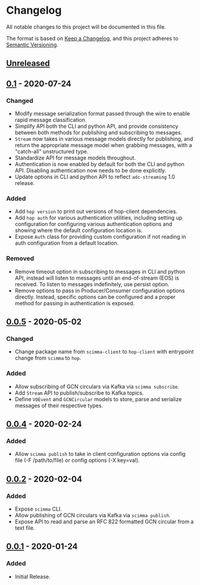 # Changelog
All notable changes to this project will be documented in this file.

The format is based on [Keep a Changelog](https://keepachangelog.com/en/1.0.0/),
and this project adheres to [Semantic Versioning](https://semver.org/spec/v2.0.0.html).

## [Unreleased]

## [0.1] - 2020-07-24
### Changed
- Modify message serialization format passed through the wire to enable
  rapid message classification.
- Simplify API both the CLI and python API, and provide consistency
  between both methods for publishing and subscribing to messages.
- `Stream` now takes in various message models directly for publishing,
   and return the appropriate message model when grabbing messages,
   with a "catch-all" unstructured type.
- Standardize API for message models throughout.
- Authentication is now enabled by default for both the CLI and python
  API. Disabling authentication now needs to be done explicitly.
- Update options in CLI and python API to reflect `adc-streaming` 1.0
  release.

### Added
- Add `hop version` to print out versions of hop-client dependencies.
- Add `hop auth` for various authentication utilities, including
  setting up configuration for configuring various authentication
  options and showing where the default configuration location is.
- Expose `Auth` class for providing custom configuration if not
  reading in auth configuration from a default location.

### Removed
- Remove timeout option in subscribing to messages in CLI and
  python API, instead will listen to messages until an end-of-stream
  (EOS) is received. To listen to messages indefinitely, use persist
  option.
- Remove options to pass in Producer/Consumer configuration options
  directly. Instead, specific options can be configured and a proper
  method for passing in authentication is exposed.

## [0.0.5] - 2020-05-02
### Changed
- Change package name from `scimma-client` to `hop-client` with
  entrypoint change from `scimma` to `hop`.

### Added
- Allow subscribing of GCN circulars via Kafka via `scimma subscribe`.
- Add `Stream` API to publish/subscribe to Kafka topics.
- Define `VOEvent` and `GCNCircular` models to store, parse and
  serialize messages of their respective types.

## [0.0.4] - 2020-02-24
### Added
- Allow `scimma publish` to take in client configuration options via
  config file (-F /path/to/file) or config options (-X key=val).

## [0.0.2] - 2020-02-04
### Added
- Expose `scimma` CLI.
- Allow publishing of GCN circulars via Kafka via `scimma publish`.
- Expose API to read and parse an RFC 822 formatted GCN circular from
  a text file.

## [0.0.1] - 2020-01-24
### Added
- Initial Release.

[Unreleased]: https://github.com/scimma/hop-client/compare/v0.1...HEAD
[0.1]: https://github.com/scimma/hop-client/releases/tag/v0.1
[0.0.5]: https://github.com/scimma/hop-client/releases/tag/v0.0.5
[0.0.4]: https://github.com/scimma/hop-client/releases/tag/v0.0.4
[0.0.2]: https://github.com/scimma/hop-client/releases/tag/v0.0.2
[0.0.1]: https://github.com/scimma/hop-client/releases/tag/v0.0.1
